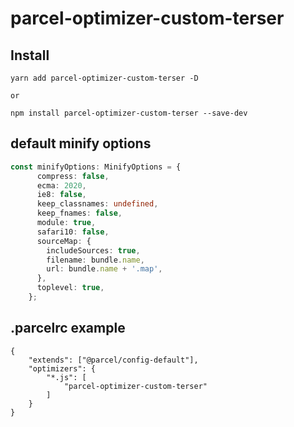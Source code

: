 # parcel-optimizer-custom-terser

## Install

```shell
yarn add parcel-optimizer-custom-terser -D

or 

npm install parcel-optimizer-custom-terser --save-dev
```

## default minify options

```typescript
const minifyOptions: MinifyOptions = {
      compress: false,
      ecma: 2020,
      ie8: false,
      keep_classnames: undefined,
      keep_fnames: false,
      module: true,
      safari10: false,
      sourceMap: {
        includeSources: true,
        filename: bundle.name,
        url: bundle.name + '.map',
      },
      toplevel: true,
    };
```

## .parcelrc example
```
{
    "extends": ["@parcel/config-default"],
    "optimizers": {
        "*.js": [
            "parcel-optimizer-custom-terser"
        ]
    }
}
```
